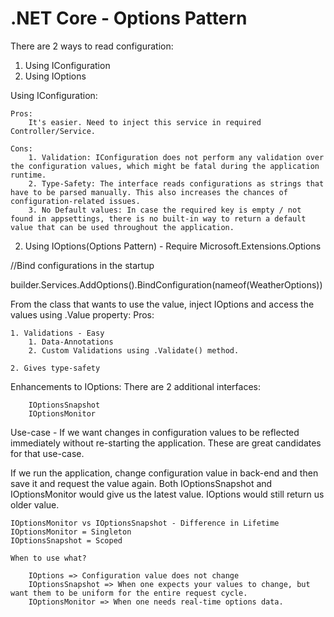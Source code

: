 # .NET Core - Options Pattern

There are 2 ways to read configuration:
1. Using IConfiguration
2. Using IOptions

Using IConfiguration:

	Pros:
		It's easier. Need to inject this service in required Controller/Service.
	
	Cons:
		1. Validation: IConfiguration does not perform any validation over the configuration values, which might be fatal during the application runtime.
		2. Type-Safety: The interface reads configurations as strings that have to be parsed manually. This also increases the chances of configuration-related issues.
		3. No Default values: In case the required key is empty / not found in appsettings, there is no built-in way to return a default value that can be used throughout the application.
		
2. Using IOptions(Options Pattern) - Require Microsoft.Extensions.Options

//Bind configurations in the startup

builder.Services.AddOptions<WeatherOptions>().BindConfiguration(nameof(WeatherOptions))

From the class that wants to use the value, inject IOptions<Type> and access the values using .Value property:
Pros:

	1. Validations - Easy
		1. Data-Annotations
		2. Custom Validations using .Validate() method.
		
	2. Gives type-safety
	
Enhancements to IOptions:
	There are 2 additional interfaces:
		
		IOptionsSnapshot
		IOptionsMonitor

Use-case - If we want changes in configuration values to be reflected immediately without re-starting the application. These are great candidates for that use-case.
	
If we run the application, change configuration value in back-end and then save it and request the value again. Both IOptionsSnapshot and IOptionsMonitor would give us the latest value.
	IOptions would still return us older value.
	
    IOptionsMonitor vs IOptionsSnapshot - Difference in Lifetime
	IOptionsMonitor = Singleton
	IOptionsSnapshot = Scoped
	
    When to use what?
	
	    IOptions => Configuration value does not change
	    IOptionsSnapshot => When one expects your values to change, but want them to be uniform for the entire request cycle.
	    IOptionsMonitor => When one needs real-time options data.


	
	
